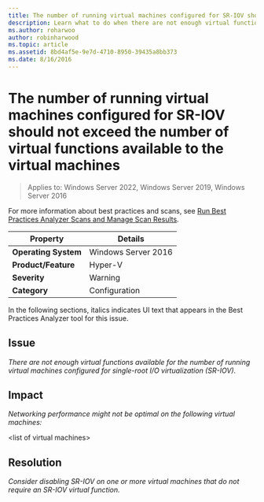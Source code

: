```yaml
---
title: The number of running virtual machines configured for SR-IOV should not exceed the number of virtual functions available to the virtual machines
description: Learn what to do when there are not enough virtual functions available for the number of running virtual machines configured for single-root I/O virtualization (SR-IOV).
ms.author: roharwoo
author: robinharwood
ms.topic: article
ms.assetid: 8bd4af5e-9e7d-4710-8950-39435a8bb373
ms.date: 8/16/2016
---
```

# The number of running virtual machines configured for SR-IOV should not exceed the number of virtual functions available to the virtual machines

>Applies to: Windows Server 2022, Windows Server 2019, Windows Server 2016

For more information about best practices and scans, see [Run Best Practices Analyzer Scans and Manage Scan Results](/previous-versions/windows/it-pro/windows-server-2012-R2-and-2012/hh831400(v=ws.11)).

|Property|Details|
|-|-|
|**Operating System**|Windows Server 2016|
|**Product/Feature**|Hyper-V|
|**Severity**|Warning|
|**Category**|Configuration|

In the following sections, italics indicates UI text that appears in the Best Practices Analyzer tool for this issue.

## Issue
*There are not enough virtual functions available for the number of running virtual machines configured for single-root I/O virtualization (SR-IOV).*

## Impact
*Networking performance might not be optimal on the following virtual machines:*

\<list of virtual machines>

## Resolution
*Consider disabling SR-IOV on one or more virtual machines that do not require an SR-IOV virtual function.*
